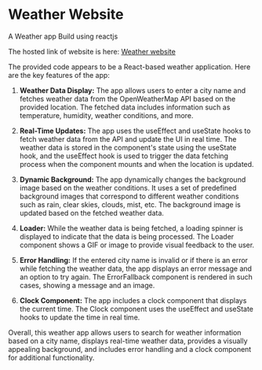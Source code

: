 # Weather Website

A Weather app Build using reactjs

The hosted link of website is here: <a href="https://weather-website-reactjs.netlify.app/">Weather website</a>

The provided code appears to be a React-based weather application. Here are the key features of the app:

1. <b>Weather Data Display:</b> The app allows users to enter a city name and fetches weather data from the OpenWeatherMap API based on the provided location. The fetched data includes information such as temperature, humidity, weather conditions, and more.

2. <b>Real-Time Updates:</b> The app uses the useEffect and useState hooks to fetch weather data from the API and update the UI in real time. The weather data is stored in the component's state using the useState hook, and the useEffect hook is used to trigger the data fetching process when the component mounts and when the location is updated.

3. <b>Dynamic Background:</b> The app dynamically changes the background image based on the weather conditions. It uses a set of predefined background images that correspond to different weather conditions such as rain, clear skies, clouds, mist, etc. The background image is updated based on the fetched weather data.

4. <b>Loader:</b> While the weather data is being fetched, a loading spinner is displayed to indicate that the data is being processed. The Loader component shows a GIF or image to provide visual feedback to the user.

5. <b>Error Handling:</b> If the entered city name is invalid or if there is an error while fetching the weather data, the app displays an error message and an option to try again. The ErrorFallback component is rendered in such cases, showing a message and an image.

6. <b>Clock Component:</b> The app includes a clock component that displays the current time. The Clock component uses the useEffect and useState hooks to update the time in real time.

Overall, this weather app allows users to search for weather information based on a city name, displays real-time weather data, provides a visually appealing background, and includes error handling and a clock component for additional functionality.
